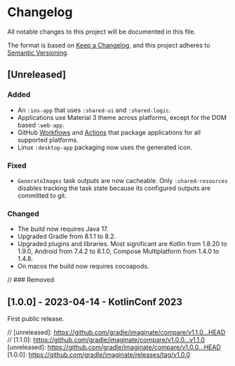 # Changelog

All notable changes to this project will be documented in this file.

The format is based on [Keep a Changelog](https://keepachangelog.com/en/1.0.0/),
and this project adheres to [Semantic Versioning](https://semver.org/spec/v2.0.0.html).

## [Unreleased]

### Added

- An `:ios-app` that uses `:shared-ui` and `:shared-logic`.
- Applications use Material 3 theme across platforms, except for the DOM based `:web-app`.
- GitHub [Workflows](.github/workflows) and [Actions](.github/actions) that package applications for
  all supported platforms.
- Linux `:desktop-app` packaging now uses the generated icon.

### Fixed

- `GenerateImages` task outputs are now cacheable. Only `:shared-resources` disables tracking the
  task state because its configured outputs are committed to git.

### Changed

- The build now requires Java 17.
- Upgraded Gradle from 8.1.1 to 8.2.
- Upgraded plugins and libraries. Most significant are Kotlin from 1.8.20 to 1.9.0, Android from 7.4.2 to 8.1.0, Compose Multiplatform from 1.4.0 to 1.4.8.
- On macos the build now requires cocoapods.

// ### Removed

## [1.0.0] - 2023-04-14 - KotlinConf 2023

First public release.

// [unreleased]: https://github.com/gradle/imaginate/compare/v1.1.0...HEAD
// [1.1.0]: https://github.com/gradle/imaginate/compare/v1.0.0...v1.1.0
[unreleased]: https://github.com/gradle/imaginate/compare/v1.0.0...HEAD
[1.0.0]: https://github.com/gradle/imaginate/releases/tag/v1.0.0
